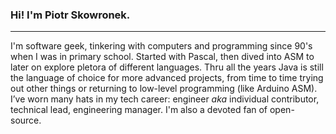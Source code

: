 ### Hi! I'm Piotr Skowronek.
*  *  *  *  *

I'm software geek, tinkering with computers and programming since 90's when I was in primary school. Started with Pascal, then dived into ASM to later on explore pletora of different languages. Thru all the years Java is still the language of choice for more advanced projects, from time to time trying out other things or returning to low-level programming (like Arduino ASM). I’ve worn many hats in my tech career: engineer _aka_ individual contributor, technical lead, engineering manager. I'm also a devoted fan of open-source.

<!--
**pskowronek/pskowronek** is a ✨ _special_ ✨ repository because its `README.md` (this file) appears on your GitHub profile.

Here are some ideas to get you started:

- 🔭 I’m currently working on ...
- 🌱 I’m currently learning ...
- 👯 I’m looking to collaborate on ...
- 🤔 I’m looking for help with ...
- 💬 Ask me about ...
- 📫 How to reach me: ...
- 😄 Pronouns: ...
- ⚡ Fun fact: ...
-->
